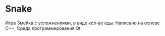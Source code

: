 # Snake
Игра Змейка с усложнениями, в виде кол-ве еды.
Написано на основе C++, 
Среда программирования Qt
